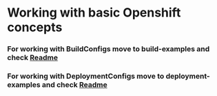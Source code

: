 # Working with basic Openshift concepts

### For working with BuildConfigs move to build-examples and check [Readme](./build-examples/README.md)

### For working with DeploymentConfigs move to deployment-examples and check [Readme](./deployments-examples/README.md)